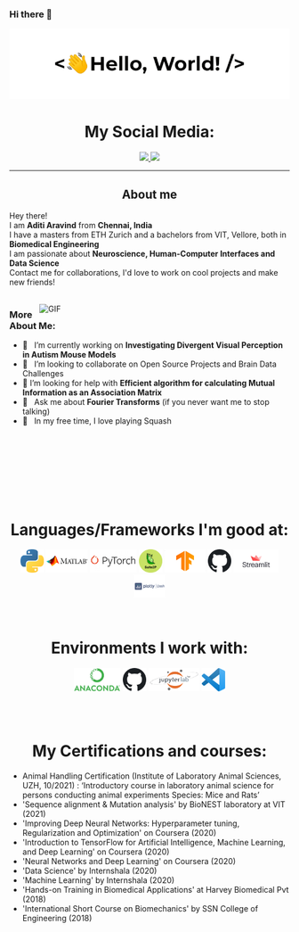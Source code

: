 ### Hi there 👋

<!--
**aditiaravind/aditiaravind** is a ✨ _special_ ✨ repository because its `README.md` (this file) appears on your GitHub profile.

Here are some ideas to get you started:

- 🔭 I’m currently working on ...
- 🌱 I’m currently learning ...
- 👯 I’m looking to collaborate on ...
- 🤔 I’m looking for help with ...
- 💬 Ask me about ...
- 📫 How to reach me: ...
- 😄 Pronouns: ...
- ⚡ Fun fact: ...
-->


<a href="https://github.com/ShrawanSai/">![Profile GIF](./assets/profile_presentation.gif)</a>

<!-- Social icons section -->
<h1 align="center"> My Social Media: </h1>
  <p align="center">
    <a href="https://www.linkedin.com/in/aditiaravind">
      <img src="https://img.shields.io/badge/linkedin-7cebf5?&style=for-the-badge&logo=linkedin&logoColor=black">
    </a>
    <a href="mailto:aravinds.aditi@gmail.com">
      <img src="https://img.shields.io/badge/SEND%20MAIL-7cebf5?&style=for-the-badge&logo=MAIL.RU&logoColor=black">
    </a>
  </p>
</h1>

<hr>

<!-- Description about me -->
<h2 align="center">  About me  </h2>

Hey there! <br />
I am <b>Aditi Aravind</b> from <strong>Chennai, India</strong><br />
I have a masters from ETH Zurich and a bachelors from VIT, Vellore, both in <b> Biomedical Engineering </b> <br>
I am passionate about <b> Neuroscience, Human-Computer Interfaces and Data Science </b> <br>
Contact me for collaborations, I'd love to work on cool projects and make new friends!<br/><br/> 

<img align="right" alt="GIF" src="./assets/dance_ascii.gif" width="450vw"/>

###  More About Me:

- 🔭 &nbsp; I’m currently working on **Investigating Divergent Visual Perception in Autism Mouse Models**
- 🤝 &nbsp; I’m looking to collaborate on Open Source Projects and Brain Data Challenges
- 🤔 I’m looking for help with **Efficient algorithm for calculating Mutual Information as an Association Matrix**
- 💬 &nbsp; Ask me about **Fourier Transforms** (if you never want me to stop talking)
- 🎾 &nbsp; In my free time, I love playing Squash


<br><br>
<br>
<!-- GitHub stats section 

## Github stats

<p align="center">
  <br/>
  <a href="https://github.com/anuraghazra/github-readme-stats"><img alt="My Github Stats" src="https://github-readme-stats.vercel.app/api/?username=aditiaravind&hide=contribs,prs&show_icons=true&count_private=true&theme=react&bg_color=1F222E&title_color=7cebf5&icon_color=2d7de4&show_icons=true&border_color=7cebf5&border_radius=10" height="192px"/></a>
  <a href="https://github.com/anuraghazra/github-readme-stats"><img alt="My Top Languages" src="https://github-readme-stats.vercel.app/api/top-langs/?username=aditiaravind&langs_count=8&layout=compact&theme=react&bg_color=1F222E&title_color=7cebf5&icon_color=2d7de4&show_icons=true&border_color=7cebf5&border_radius=10" height="192px"/></a>
  <br/>

</p>
-->

<br><br><br>
<h1 align="center"> Languages/Frameworks I'm good at: </h1>
<p align="center">
<code><a href="https://www.python.org/"><img alt="Python" title="Python" src="./assets/python.png" height="42"></a></code>
  <code><a href="https://www.mathworks.in/"><img alt="MATLAB" title="MATLAB" src="./assets/matlab.png" height="42"></a></code>
  <code><a href="https://pytorch.org/"><img alt="Pytorch" title="Pytorch" src="./assets/pytorch.png" height="42"></a></code>
  <code><a href="https://www.suite2p.org/"><img alt="Suite2p" title="Suite2p" src="./assets/suite2p.png" height="42"></a></code>
  <code><a href="https://www.tensorflow.org/"><img alt="Tensorflow" title="Tensorflow" src="./assets/tf.png" height="42"></a></code>
  <code><a href=""><img alt="Github" title="Github" src="./assets/github.png" height="42"></a></code>
  <code><a href="https://streamlit.io/"><img alt="Streamlit" title="Streamlit" src="./assets/streamlit.png" height="42"></a></code>
  <code><a href="https://plotly.com/dash/"><img alt="Plotly Dash" title="Plotly Dash" src="./assets/dash_plotly.png" height="42"></a></code>
</p>
<br>
<h1 align="center"> Environments I work with: </h1>
<p align="center">
  <code><a href="https://www.anaconda.com/"><img alt="Anaconda" title="Anaconda" src="./assets/Anaconda_Logo.png" height="42"></a></code>
  <code><a href="https://github.com/"><img alt="GitHub" title="GitHub" src="./assets/github.png" height="42"></a></code>
  <code><a href="https://jupyter.org/"><img alt="Jupyter Lab" title="Jupyter Lab" src="./assets/jupyter lab.png" height="42"></a></code>
  <code><a href="https://code.visualstudio.com/"><img alt="Vs code" title="Vs code" src="./assets/vscode.png" height="42"></a></code>
</p>
<br>

<br>

<h1 align="center"> My Certifications and courses: </h1>
<p align="center">
  <ul>
  <li>Animal Handling Certification (Institute of Laboratory Animal Sciences, UZH, 10/2021) : ‘Introductory course in laboratory animal science for persons conducting animal experiments Species: Mice and Rats’</li>
  <li>'Sequence alignment & Mutation analysis' by BioNEST laboratory at VIT (2021)</li>
  <li>'Improving Deep Neural Networks: Hyperparameter tuning, Regularization and Optimization' on Coursera (2020)</li>
  <li>'Introduction to TensorFlow for Artificial Intelligence, Machine Learning, and Deep Learning' on Coursera (2020)</li>
  <li>'Neural Networks and Deep Learning' on Coursera (2020)</li>
  <li>'Data Science' by Internshala (2020)</li>
  <li>'Machine Learning' by Internshala (2020)</li>
  <li>'Hands-on Training in Biomedical Applications' at Harvey Biomedical Pvt (2018)</li>
  <li>'International Short Course on Biomechanics' by SSN College of Engineering (2018)</li>
  </ul>
  
</p>
<br>

